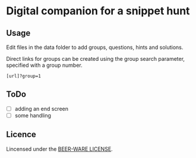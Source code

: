 # Digital companion for a snippet hunt

## Usage
Edit files in the data folder to add groups, questions, hints and solutions.

Direct links for groups can be created using the group search parameter, specified with a group number.
```
[url]?group=1
```

## ToDo
- [ ] adding an end screen
- [ ] some handling

## Licence

Lincensed under the [BEER-WARE LICENSE](https://en.wikipedia.org/wiki/Beerware).
